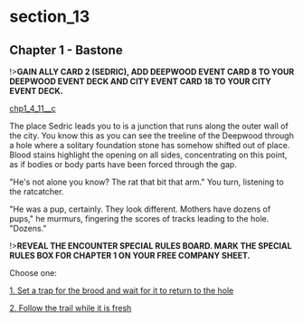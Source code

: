 
# section_13

## Chapter 1 - Bastone

!>**GAIN ALLY CARD 2 (SEDRIC), ADD DEEPWOOD EVENT CARD 8 TO YOUR DEEPWOOD EVENT DECK AND CITY EVENT CARD 18 TO YOUR CITY EVENT DECK.** 

[chp1_4_11__c](../../decomp/app/src/main/res/raw/chp1_4_11__c.mp3 ':include :type=audio')

The place Sedric leads you to is a junction that runs along the outer wall of the city. You know this as you can see the treeline of the Deepwood through a hole where a solitary foundation stone has somehow shifted out of place. Blood stains highlight the opening on all sides, concentrating on this point, as if bodies or body parts have been forced through the gap.

"He's not alone you know? The rat that bit that arm." You turn, listening to the ratcatcher.

"He was a pup, certainly. They look different. Mothers have dozens of pups," he murmurs, fingering the scores of tracks leading to the hole. "Dozens."

!>**REVEAL THE ENCOUNTER SPECIAL RULES BOARD. MARK THE SPECIAL RULES BOX FOR CHAPTER 1 ON YOUR FREE COMPANY SHEET.** 

Choose one:

[1. Set a trap for the brood and wait for it to return to the hole](output/chapter1/section_14.md)

[2. Follow the trail while it is fresh](output/chapter1/section_15.md)


